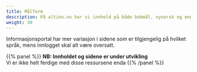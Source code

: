 ```yaml
---
title: Målform
description: På altinn.no har vi innhold på både bokmål, nynorsk og engelsk. Vi forholder oss til mållova, som sier at begge målformer skal være representert med minst 25 prosent.
weight: 30
---
```


Informasjonsportal har mer variasjon i sidene som er tilgjengelig på hvilket språk, mens innlogget skal alt være oversatt.

{{% panel %}}
**NB: Innholdet og sidene er under utvikling**<br>
Vi er ikke helt ferdige med disse ressursene enda
{{% /panel %}}